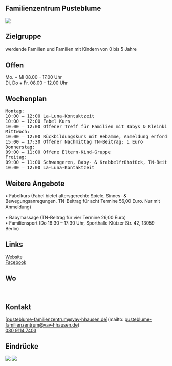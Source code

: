 ## Familienzentrum Pusteblume
<img id="topmedia" src="/Familienzentren/images/Pusteblume/logo.png" />

## Zielgruppe
werdende Familien und Familien mit Kindern von 0 bis 5 Jahre

## Offen
Mo. + Mi 08.00 – 17.00 Uhr <br>
Di, Do + Fr. 08.00 – 12.00 Uhr

## Wochenplan
<pre id="weeklyschedule">
Montag: 
10:00 – 12:00 La-Luna-Kontaktzeit							  
10:00 – 12:00 Fabel Kurs 
10:00 – 12:00 Offener Treff für Familien mit Babys & Kleinkindern
Mittwoch: 
10:00 – 12:00 Rückbildungskurs mit Hebamme, Anmeldung erforderlich
15:00 – 17:30 Offener Nachmittag TN-Beitrag: 1 Euro
Donnerstag: 
09:00 – 11:00 Offene Eltern-Kind-Gruppe 
Freitag: 
09:00 – 11:00 Schwangeren, Baby- & Krabbelfrühstück, TN-Beitrag: 4 Euro (Erwachsener)
10:00 – 12:00 La-Luna-Kontaktzeit
</pre>

## Weitere Angebote
•	Fabelkurs (Fabel bietet altersgerechte Spiele, Sinnes- & Bewegungsanregungen. TN-Beitrag für acht Termine 56,00 Euro. Nur mit Anmeldung)<br>						
•	Babymassage (TN-Beitrag für vier Termine 26,00 Euro)<br>
•	Familiensport (Do 16:30 – 17:30 Uhr, Sporthalle Klützer Str. 42, 13059 Berlin) <br>

## Links
<a class="external_link" href="https://www.vav-hhausen.de/Bereiche/Familie/pusteblume.html"> Website</a><br>
<a class="external_link" href="https://www.facebook.com/Fam.zentrumPusteblume/">Facebook</a>

## Wo
<div id="gmap"></div>
<script>window.onload = showMap('Wartiner Straße 75, 13057 Berlin, 0, 'gmap_mini')</script><br>

## Kontakt
[pusteblume-familienzentrum@vav-hhausen.de](mailto: pusteblume-familienzentrum@vav-hhausen.de)<br>
<a href="tel:+493091147403">030 9114 7403</a>

## Eindrücke
<div class="mediacontainer">
  <img src="/Familienzentren/images/Pusteblume/1.JPG" />
  <img src="/Familienzentren/images/Pusteblume/2.JPG" />
</div>
